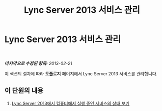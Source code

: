 ﻿---
title: Lync Server 2013 서비스 관리
TOCTitle: Lync Server 2013 서비스 관리
ms:assetid: 1ece22f1-2fd4-40e4-9847-ba9601c617cb
ms:mtpsurl: https://technet.microsoft.com/ko-kr/library/JJ687987(v=OCS.15)
ms:contentKeyID: 49885674
ms.date: 08/10/2015
mtps_version: v=OCS.15
ms.translationtype: HT
---

# Lync Server 2013 서비스 관리

 

_**마지막으로 수정된 항목:** 2013-02-21_

이 섹션의 절차에 따라 **토폴로지** 페이지에서 Lync Server 2013 서비스를 관리합니다.

## 이 단원의 내용

1.  [Lync Server 2013에서 컴퓨터에서 실행 중인 서비스의 상태 보기](lync-server-2013-view-the-status-of-services-running-on-a-computer.md)

